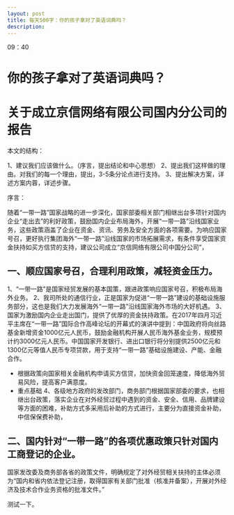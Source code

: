 ```yaml
---
layout: post
title: 每天500字：你的孩子拿对了英语词典吗？
description:  
---
```


09：40

# 你的孩子拿对了英语词典吗？


# 关于成立京信网络有限公司国内分公司的报告


本文的结构：

1、建议我们应该做什么。（序言，提出结论和中心思想）
2、提出我们这样做的理由。对我们的每一个理由，提出，3-5条分论点进行支持。
3、提出解决方案，详述方案内蓉，详述步骤。

序言：

随着“一带一路”国家战略的进一步深化，国家部委相关部门相继出台多项针对国内企业“走出去”的利好政策，鼓励国内企业布局海外，开展“一带一路”沿线国家业务，这些政策涵盖了企业在资金、资讯、劳务及安全方面的各项需要。为响应国家号召，更好执行集团海外“一带一路”沿线国家的市场拓展需求，有条件享受国家资金扶持如买方信贷的支持，建议公司成立“京信网络有限公司中国分公司”，

## 一、顺应国家号召，合理利用政策，减轻资金压力。
1、“一带一路”是国家经贸发展的基本国策，跟进政策响应国家号召，积极布局海外业务。
2、我司所处的通信行业，正是国家为促进“一带一路”建设的基础设施服务部分，这也是我们大力发展海外“一带一路”沿线国家海外市场的大好机遇。
3、国家为激励国内企业走出国门，提供了优厚的资金扶持政策。在2017年四月习近平主席在“一带一路”国际合作高峰论坛的开幕式的演讲中提到：中国政府将向丝路基金新增资金1000亿元人民币，鼓励金融机构开展人民币海外基金业务，规模预计约3000亿元人民币。中国国家开发银行、进出口银行将分别提供2500亿元和1300亿元等值人民币专项贷款，用于支持“一带一路”基础设施建设、产能、金融合作。
- 根据政策向国家相关金融机构申请买方信贷，加快资金回笼速度，降低海外贸易风险，提高客户满意度。
- 重点基础
4、各级地方政府的发改部门，商务部门根据国家部委的要求，也相继出台政策，落实企业在对外经贸过程中遇到的资金、安全、信用、品牌建设等方面的困难，补助方式多采用后补助的方式进行，主要分为直接资金补助，中信保保费补助，


## 二、国内针对“一带一路”的各项优惠政策只针对国内工商登记的企业。

国家发改委及商务部各省的政策文件，明确规定了对外经贸相关扶持的主体必须为“国内和省内依法登记注册，取得国家有关部门批准（核准并备案），开展对外经济及技术合作业务资格的批准文件。”

测试一下。








